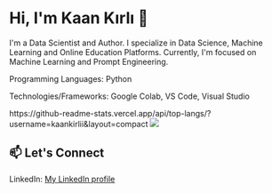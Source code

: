 <h1>Hi, I'm Kaan Kırlı 👋</h1> 

I'm a Data Scientist and Author. I specialize in Data Science, Machine Learning and Online Education Platforms. Currently, I'm focused on Machine Learning and Prompt Engineering.

Programming Languages: Python

Technologies/Frameworks: Google Colab, VS Code, Visual Studio

<picture>
https://github-readme-stats.vercel.app/api/top-langs/?username=kaankirlii&layout=compact
</picture>
<picture>
  <source
    srcset="https://github-readme-stats.vercel.app/api?username=kaankirlii&show_icons=true&theme=dark"
    media="(prefers-color-scheme: dark)"
  />
  <source
    srcset="https://github-readme-stats.vercel.app/api?username=kaankirlii&show_icons=true"
    media="(prefers-color-scheme: light), (prefers-color-scheme: no-preference)"
  />
  <img src="https://github-readme-stats.vercel.app/api?username=kaankirlii&show_icons=true" />
</picture>

<h2>📫 Let's Connect</h2>
    
  LinkedIn: <a href="https://www.linkedin.com/in/kaank%C4%B1rl%C4%B1">My LinkedIn profile</a></li>
